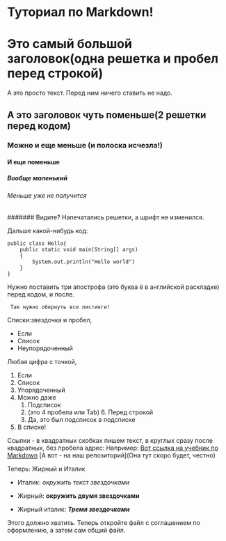 # Туториал по Markdown!

# Это самый большой заголовок(одна решетка и пробел перед строкой)
 

А это просто текст. Перед ним ничего ставить не надо.

## А это заголовок чуть поменьше(2 решетки перед кодом)


### Можно и еще меньше (и полоска исчезла!)

#### И еще поменьше

##### Вообще маленький

###### Меньше уже не получится

####### Видите? Напечатались решетки, а шрифт не изменился.

Дальше какой-нибудь код:
```
public class Hello{
	public static void main(String[] args)
	{
		System.out.println("Hello world")
	}
}
```
Нужно поставить три апострофа (это буква ё в английской раскладке) перед кодом, и после.

``` Так нужно обернуть все листинги!```

Списки:звездочка и пробел,
* Если
* Список
* Неупорядоченный

Любая цифра с точкой,

1. Если
2. Список
4. Упорядоченный
5. Можно даже
    1. Подсписок
    2. (это 4 пробела или Tab)
       6. Перед строкой
    7. Да, это был подсписок в подсписке
8.  В списке! 

Ссылки - в квадратных скобках пишем текст, в круглых сразу после квадратных, без пробела адрес:
Например:
[Вот ссылка на учебник по Markdown](https://paulradzkov.com/2014/markdown_cheatsheet/)
[А вот - на наш репозиторий](Она тут скоро будет, честно)

Теперь: Жирный и Италик

* Италик: *окружить текст звездочками*

* Жирный: **окружить двумя звездочками**
* Жирный италик: ***Тремя звездочками*** 

Этого должно хватить. Теперь откройте файл с соглашением по оформлению, а затем сам общий файл.
